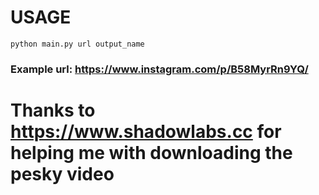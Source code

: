 # USAGE
``python main.py url output_name``
### Example url: https://www.instagram.com/p/B58MyrRn9YQ/

# Thanks to https://www.shadowlabs.cc for helping me with downloading the pesky video
